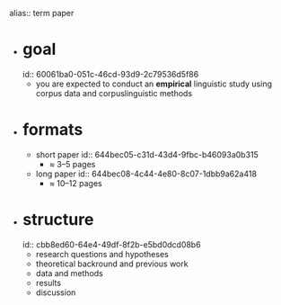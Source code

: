 alias:: term paper

- # goal
  id:: 60061ba0-051c-46cd-93d9-2c79536d5f86
	- you are expected to conduct an **empirical** linguistic study using corpus data and corpuslinguistic methods
- # formats
	- short paper
	  id:: 644bec05-c31d-43d4-9fbc-b46093a0b315
		- $\approx$ 3–5 pages
	- long paper
	  id:: 644bec08-4c44-4e80-8c07-1dbb9a62a418
		- $\approx$ 10–12 pages
- # structure
  id:: cbb8ed60-64e4-49df-8f2b-e5bd0dcd08b6
	- research questions and hypotheses
	- theoretical backround and previous work
	- data and methods
	- results
	- discussion